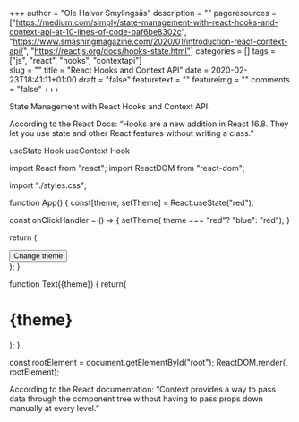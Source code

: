 +++
author = "Ole Halvor Smylingsås"
description = ""
pageresources = ["https://medium.com/simply/state-management-with-react-hooks-and-context-api-at-10-lines-of-code-baf6be8302c", "https://www.smashingmagazine.com/2020/01/introduction-react-context-api/", "https://reactjs.org/docs/hooks-state.html"]
categories = []
tags = ["js", "react", "hooks", "contextapi"]     
slug = ""
title = "React Hooks and Context API"
date = 2020-02-23T18:41:11+01:00
draft = "false"
featuretext = ""
featureimg = ""
comments = "false"
+++

State Management with React Hooks and Context API.
<!--more-->

According to the React Docs:
“Hooks are a new addition in React 16.8. They let you use state and other React features without writing a class.”

useState Hook
useContext Hook

import React from "react";
import ReactDOM from "react-dom";

import "./styles.css";


function App() {
  const[theme, setTheme] = React.useState("red");

  const onClickHandler = () => {
  setTheme( theme === "red"? "blue": "red");
  }

  return (
    <div>
      <Text theme={theme}/>
      <button onClick = {onClickHandler}>Change theme</button>
    </div>
  );
}

function Text({theme}) {
return(
  <h1 style = {{
     color: `${theme}`
  }}>{theme}</h1>
);
}

const rootElement = document.getElementById("root");
ReactDOM.render(<App />, rootElement);



According to the React documentation:
“Context provides a way to pass data through the component tree without having to pass props down manually at every level.”

